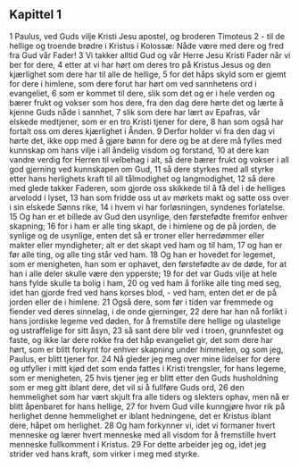 ## Kapittel 1

1 Paulus, ved Guds vilje Kristi Jesu apostel, og broderen Timoteus
2 - til de hellige og troende brødre i Kristus i Kolossæ: Nåde være med dere og fred fra Gud vår Fader!
3 Vi takker alltid Gud og vår Herre Jesu Kristi Fader når vi ber for dere,
4 etter at vi har hørt om deres tro på Kristus Jesus og den kjærlighet som dere har til alle de hellige,
5 for det håps skyld som er gjemt for dere i himlene, som dere forut har hørt om ved sannhetens ord i evangeliet,
6 som er kommet til dere, slik som det og er i hele verden og bærer frukt og vokser som hos dere, fra den dag dere hørte det og lærte å kjenne Guds nåde i sannhet,
7 slik som dere har lært av Epafras, vår elskede medtjener, som er en tro Kristi tjener for dere,
8 han som også har fortalt oss om deres kjærlighet i Ånden.
9 Derfor holder vi fra den dag vi hørte det, ikke opp med å gjøre bønn for dere og be at dere må fylles med kunnskap om hans vilje i all åndelig visdom og forstand,
10 at dere kan vandre verdig for Herren til velbehag i alt, så dere bærer frukt og vokser i all god gjerning ved kunnskapen om Gud,
11 så dere styrkes med all styrke etter hans herlighets kraft til all tålmodighet og langmodighet,
12 så dere med glede takker Faderen, som gjorde oss skikkede til å få del i de helliges arvelodd i lyset,
13 han som fridde oss ut av mørkets makt og satte oss over i sin elskede Sønns rike,
14 i hvem vi har forløsningen, syndenes forlatelse.
15 Og han er et billede av Gud den usynlige, den førstefødte fremfor enhver skapning;
16 for i ham er alle ting skapt, de i himlene og de på jorden, de synlige og de usynlige, enten det så er troner eller herredømmer eller makter eller myndigheter; alt er det skapt ved ham og til ham,
17 og han er før alle ting, og alle ting står ved ham.
18 Og han er hovedet for legemet, som er menigheten, han som er ophavet, den førstefødte av de døde, for at han i alle deler skulle være den ypperste;
19 for det var Guds vilje at hele hans fylde skulle ta bolig i ham,
20 og ved ham å forlike alle ting med seg, idet han gjorde fred ved hans korses blod, - ved ham, enten det er de på jorden eller de i himlene.
21 Også dere, som før i tiden var fremmede og fiender ved deres sinnelag, i de onde gjerninger,
22 dere har han nå forlikt i hans jordiske legeme ved døden, for å fremstille dere hellige og ulastelige og ustraffelige for sitt åsyn,
23 så sant dere blir ved i troen, grunnfestet og faste, og ikke lar dere rokke fra det håp evangeliet gir, det som dere har hørt, som er blitt forkynt for enhver skapning under himmelen, og som jeg, Paulus, er blitt tjener for.
24 Nå gleder jeg meg over mine lidelser for dere og utfyller i mitt kjød det som enda fattes i Kristi trengsler, for hans legeme, som er menigheten,
25 hvis tjener jeg er blitt etter den Guds husholdning som er meg gitt iblant dere, det vil si å fullføre Guds ord,
26 den hemmelighet som har vært skjult fra alle tiders og slekters ophav, men nå er blitt åpenbaret for hans hellige,
27 for hvem Gud ville kunngjøre hvor rik på herlighet denne hemmelighet er iblant hedningene, det er Kristus iblant dere, håpet om herlighet.
28 Og ham forkynner vi, idet vi formaner hvert menneske og lærer hvert menneske med all visdom for å fremstille hvert menneske fullkomment i Kristus.
29 For dette arbeider jeg og, idet jeg strider ved hans kraft, som virker i meg med styrke.
